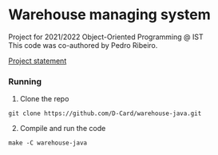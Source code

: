 # Warehouse managing system
Project for 2021/2022 Object-Oriented Programming @ IST  
This code was co-authored by Pedro Ribeiro.

[Project statement](p.pdf)


### Running 
1. Clone the repo  
```
git clone https://github.com/D-Card/warehouse-java.git
```
2. Compile and run the code
```
make -C warehouse-java
```
